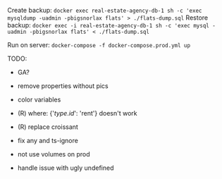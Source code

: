 Create backup: `docker exec real-estate-agency-db-1 sh -c 'exec mysqldump -uadmin -pbigsnorlax flats' > ./flats-dump.sql`
Restore backup: `docker exec -i real-estate-agency-db-1 sh -c 'exec mysql -uadmin -pbigsnorlax flats' < ./flats-dump.sql`

Run on server: `docker-compose -f docker-compose.prod.yml up`

TODO:
- GA?
- remove properties without pics
- color variables

- (R) where: {'$type.id$': 'rent'} doesn't work
- (R) replace croissant
- fix any and ts-ignore
- not use volumes on prod
- handle issue with ugly undefined
